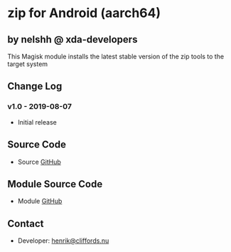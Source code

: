 # zip for Android (aarch64)

## by nelshh @ xda-developers

This Magisk module installs the latest stable version of the zip tools to the target system

## Change Log

### v1.0 - 2019-08-07
* Initial release

## Source Code
* Source [GitHub](http://infozip.sourceforge.net/Zip.html)

## Module Source Code
* Module [GitHub](https://github.com/henriknelson/zip-magisk-module)

## Contact
* Developer: [henrik@cliffords.nu](mailto:henrik@cliffords.nu)
